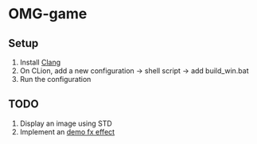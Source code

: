 # OMG-game

## Setup

1. Install [Clang](https://github.com/llvm/llvm-project/releases/download/llvmorg-16.0.0/LLVM-16.0.0-win64.exe)
2. On CLion, add a new configuration -> shell script -> add build_win.bat
3. Run the configuration

## TODO

1. Display an image using STD
2. Implement an [demo fx effect](https://seancode.com/demofx/)